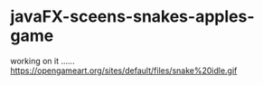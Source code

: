 # javaFX-sceens-snakes-apples-game 
working on it ......
https://opengameart.org/sites/default/files/snake%20idle.gif
